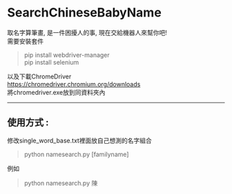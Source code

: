 # SearchChineseBabyName  

取名字算筆畫, 是一件困擾人的事, 現在交給機器人來幫你吧!  
需要安裝套件  

> pip install webdriver-manager  
> pip install selenium  

以及下載ChromeDriver  
https://chromedriver.chromium.org/downloads  
將chromedriver.exe放到同資料夾內

_____________________________  

## 使用方式 :  
修改single_word_base.txt裡面放自己想測的名字組合  
> python namesearch.py [familyname]  

例如  

> python namesearch.py 陳  
